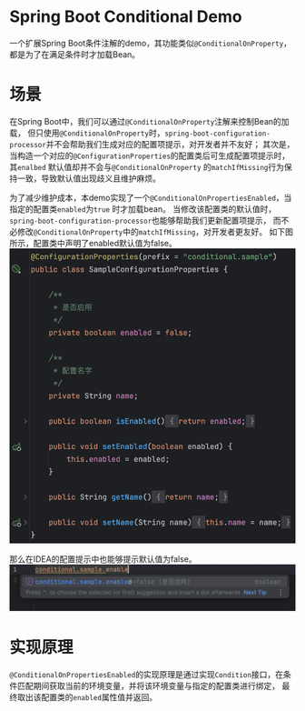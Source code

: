 # Spring Boot Conditional Demo

一个扩展Spring Boot条件注解的demo，其功能类似``@ConditionalOnProperty``，都是为了在满足条件时才加载Bean。

# 场景

在Spring Boot中，我们可以通过``@ConditionalOnProperty``注解来控制Bean的加载，
但只使用`@ConditionalOnProperty`时，`spring-boot-configuration-processor`并不会帮助我们生成对应的配置项提示，对开发者并不友好；
其次是，当构造一个对应的`@ConfigurationProperties`的配置类后可生成配置项提示时，其`enalbed`
默认值却并不会与`@ConditionalOnProperty`
的`matchIfMissing`行为保持一致，导致默认值出现歧义且维护麻烦。

为了减少维护成本，本demo实现了一个`@ConditionalOnPropertiesEnabled`，当指定的配置类`enabled`为`true`
时才加载bean。
当修改该配置类的默认值时，`spring-boot-configuration-processor`也能够帮助我们更新配置项提示，
而不必修改`@ConditionalOnProperty`中的`matchIfMissing`，对开发者更友好。
如下图所示，配置类中声明了enabled默认值为false。
![](config.png)

那么在IDEA的配置提示中也能够提示默认值为false。
![](sample.png)

# 实现原理

`@ConditionalOnPropertiesEnabled`的实现原理是通过实现`Condition`接口，在条件匹配期间获取当前的环境变量，并将该环境变量与指定的配置类进行绑定，
最终取出该配置类的`enabled`属性值并返回。